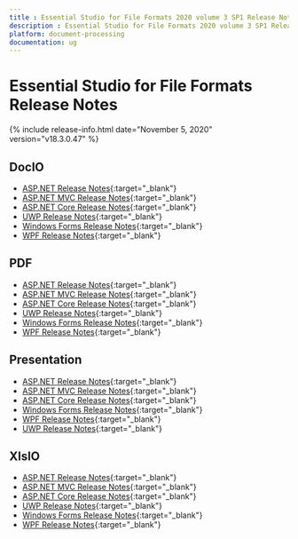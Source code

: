 ```yaml
---
title : Essential Studio for File Formats 2020 volume 3 SP1 Release Notes  
description : Essential Studio for File Formats 2020 volume 3 SP1 Release Notes  
platform: document-processing
documentation: ug
---
```


# Essential Studio for File Formats  Release Notes  

{% include release-info.html date="November 5, 2020" version="v18.3.0.47" %} 

## DocIO

* [ASP.NET Release Notes](/aspnet/release-notes/v18.3.0.47#docio){:target="_blank"}
* [ASP.NET MVC Release Notes](/aspnetmvc/release-notes/v18.3.0.47#docio){:target="_blank"}
* [ASP.NET Core Release Notes](/aspnet-core/release-notes/v18.3.0.47#docio){:target="_blank"}
* [UWP Release Notes](/uwp/release-notes/v18.3.0.47#docio){:target="_blank"}
* [Windows Forms Release Notes](/windowsforms/release-notes/v18.3.0.47#docio){:target="_blank"}
* [WPF Release Notes](/wpf/release-notes/v18.3.0.47#docio){:target="_blank"}


## PDF

* [ASP.NET Release Notes](/aspnet/release-notes/v18.3.0.47#pdf){:target="_blank"}
* [ASP.NET MVC Release Notes](/aspnetmvc/release-notes/v18.3.0.47#pdf){:target="_blank"}
* [ASP.NET Core Release Notes](/aspnet-core/release-notes/v18.3.0.47#pdf){:target="_blank"}
* [UWP Release Notes](/uwp/release-notes/v18.3.0.47#pdf){:target="_blank"}
* [Windows Forms Release Notes](/windowsforms/release-notes/v18.3.0.47#pdf){:target="_blank"}
* [WPF Release Notes](/wpf/release-notes/v18.3.0.47#pdf){:target="_blank"}


## Presentation

* [ASP.NET Release Notes](/aspnet/release-notes/v18.3.0.47#presentation){:target="_blank"}
* [ASP.NET MVC Release Notes](/aspnetmvc/release-notes/v18.3.0.47#presentation){:target="_blank"}
* [ASP.NET Core Release Notes](/aspnet-core/release-notes/v18.3.0.47#presentation){:target="_blank"}
* [Windows Forms Release Notes](/windowsforms/release-notes/v18.3.0.47#presentation){:target="_blank"}
* [WPF Release Notes](/wpf/release-notes/v18.3.0.47#presentation){:target="_blank"}
* [UWP Release Notes](/uwp/release-notes/v18.3.0.47#presentation){:target="_blank"}


## XlsIO

* [ASP.NET Release Notes](/aspnet/release-notes/v18.3.0.47#xlsio){:target="_blank"}
* [ASP.NET MVC Release Notes](/aspnetmvc/release-notes/v18.3.0.47#xlsio){:target="_blank"}
* [ASP.NET Core Release Notes](/aspnet-core/release-notes/v18.3.0.47#xlsio){:target="_blank"}
* [UWP Release Notes](/uwp/release-notes/v18.3.0.47#xlsio){:target="_blank"}
* [Windows Forms Release Notes](/windowsforms/release-notes/v18.3.0.47#xlsio){:target="_blank"}
* [WPF Release Notes](/wpf/release-notes/v18.3.0.47#xlsio){:target="_blank"}